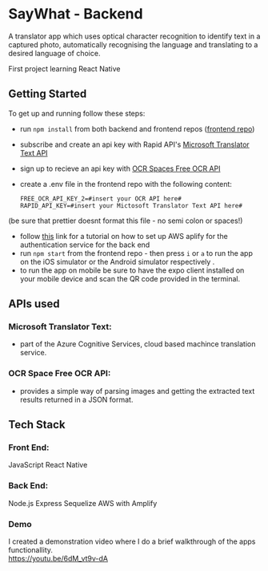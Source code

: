 # SayWhat - Backend
A translator app which uses optical character recognition to identify text in a captured photo, automatically recognising the language and translating to a desired language of choice. 

First project learning React Native

## Getting Started
To get up and running follow these steps: 
* run `npm install` from both backend and frontend repos (<a href="https://github.com/Mr-Richards/SayWhat-Frontend" target="_blank" rel="noreferrer">frontend repo<a />) 
* subscribe and create an api key with Rapid API's <a href="https://rapidapi.com/microsoft-azure-org-microsoft-cognitive-services/api/microsoft-translator-text/" target="_blank" rel="noreferrer">Microsoft Translator Text API <a /> 
* sign up to recieve an api key with <a href="https://ocr.space/ocrapi" target="_blank" rel="noreferrer">OCR Spaces Free OCR API <a />
* create a .env file in the frontend repo with the following content:
  
      FREE_OCR_API_KEY_2=#insert your OCR API here#
      RAPID_API_KEY=#insert your Mictosoft Translator Text API here#

(be sure that prettier doesnt format this file - no semi colon or spaces!)
  
* follow <a href="" target="_blank" rel="noreferrer">this<a /> link for a tutorial on how to set up AWS aplify for the authentication service for the back end
* run `npm start` from the frontend repo - then press `i` or `a` to run the app on the iOS simulator or the Android simulator respectively .
* to run the app on mobile be sure to have the expo client installed on your mobile device and scan the QR code provided in the terminal.

## APIs used
### Microsoft Translator Text:
  * part of the Azure Cognitive Services, cloud based machince translation service.
  
### OCR Space Free OCR API:
  * provides a simple way of parsing images and getting the extracted text results returned in a JSON format.
  
  
## Tech Stack
### Front End:
JavaScript
React Native

### Back End:
Node.js
Express 
Sequelize
AWS with Amplify 

### Demo
I created a demonstration video where I do a brief walkthrough of the apps functionallity. <br />
https://youtu.be/6dM_vt9v-dA
